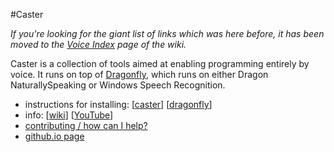 #Caster

*If you're looking for the giant list of links which was here before, it has been moved to the [Voice Index](https://github.com/synkarius/caster/wiki/Voice-Index) page of the wiki.*

Caster is a collection of tools aimed at enabling programming entirely by voice. It runs on top of [Dragonfly](https://github.com/t4ngo/dragonfly), which runs on either Dragon NaturallySpeaking or Windows Speech Recognition.

- instructions for installing: [[caster](http://explosionduck.com/caster/install/)] [[dragonfly](http://explosionduck.com/caster/install/dragonfly.html)]
- info: [[wiki](https://github.com/synkarius/caster/wiki)] [[YouTube](https://www.youtube.com/channel/UC2qZzmCj_5ZKkTa3i9X1LCg)]
- [contributing / how can I help?](https://github.com/synkarius/caster/blob/master/caster/doc/CONTRIBUTING.md)
- [github.io page](http://synkarius.github.io/caster/)
